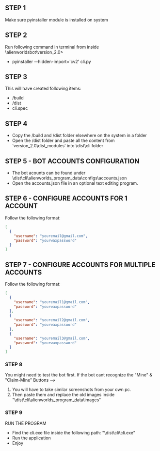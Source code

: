
## STEP 1
Make sure pyinstaller module is installed on system

## STEP 2
Run following command in terminal from inside \alienworldsbot\version_2.0>
* pyinstaller --hidden-import='cv2' cli.py

## STEP 3
This will have created following items:
* /build
* /dist
* cli.spec

## STEP 4
* Copy the /build and /dist folder elsewhere on the system in a folder
* Open the /dist folder and paste all the content from 'version_2.0\dist_modules' into \dist\cli folder

## STEP 5 - BOT ACCOUNTS CONFIGURATION
* The bot acounts can be found under \dist\cli\alienworlds_program_data\configs\accounts.json
* Open the accounts.json file in an optional text editing program.

## STEP 6 - CONFIGURE ACCOUNTS FOR 1 ACCOUNT
Follow the following format:
```json
[
  {
    "username": "youremail@gmail.com",
    "password": "yourwaxpassword"
  }
]
```
## STEP 7 - CONFIGURE ACCOUNTS FOR MULTIPLE ACCOUNTS
Follow the following format:
```json
[
  {
    "username": "youremail1@gmail.com",
    "password": "yourwaxpassword"
  },
  {
    "username": "youremail2@gmail.com",
    "password": "yourwaxpassword"
  },
  {
    "username": "youremail3@gmail.com",
    "password": "yourwaxpassword"
  }
]
```

### STEP 8
You might need to test the bot first. If the bot cant recognize the "Mine" & "Claim-Mine" Buttons -->
1. You will have to take similar screenshots from your own pc.
2. Then paste them and replace the old images inside "\dist\cli\alienworlds_program_data\images\"

### STEP 9
RUN THE PROGRAM
* Find the cli.exe file inside the following path: "\dist\cli\cli.exe"
* Run the application
* Enjoy